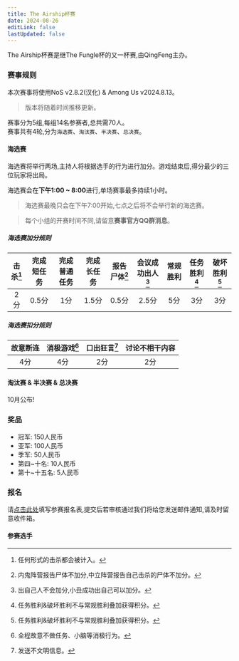 ```yaml
---
title: The Airship杯赛
date: 2024-08-26
editLink: false
lastUpdated: false
---
```


The Airship杯赛是继The Fungle杯的又一杯赛,由QingFeng主办。


### 赛事规则

本次赛事将使用NoS v2.8.2(汉化) & Among Us v2024.8.13。
> 版本将随着时间推移更新。

赛事分为5组,每组14名参赛者,总共需70人。<br>
赛事共有4轮,分为`海选赛`、`淘汰赛`、`半决赛`、`总决赛`。

#### 海选赛

海选赛将举行两场,主持人将根据选手的行为进行加分。游戏结束后,得分最少的三位玩家将出局。

海选赛会在**下午1:00 ~ 8:00**进行,单场赛事最多持续1小时。
> 海选赛最晚只会在下午7:00开始,七点之后将不会举行新的海选赛。

> 每个小组的开赛时间不同,请留意**赛事官方QQ群消息**。

##### 海选赛加分规则

| **击杀[^1]** | **完成短任务** | **完成普通任务** | **完成长任务** | **报告尸体[^2]** | **会议成功出人[^3]** | **常规胜利** | **任务胜利[^4]** | **破坏胜利[^4]** |
|:---------:|:---------:|:----------:|:---------:|:-----------:|:-------------:|:--------:|:---------:|:--------:|
| 2分        | 0.5分      | 1分         | 1.5分      | 0.5分        | 2.5分          | 5分       | 3分        | 3分       |

##### 海选赛扣分规则

| **故意断连** | **消极游戏**[^5] | **口出狂言**[^6] | **讨论不相干内容** |
|:--------:|:--------:|:--------:|:-----------:|
| 4分       | 4分       | 2分       | 2分          |

#### 淘汰赛 & 半决赛 & 总决赛

10月公布!

### 奖品

- 冠军: 150人民币
- 亚军: 100人民币
- 季军: 50人民币
- 第四~十名: 10人民币
- 第十~十五名: 5人民币

### 报名

请[点击此处](https://docs.qq.com/form/page/DU1BoQUJiVVlSbUVR)填写参赛报名表,提交后若审核通过我们将给您发送邮件通知,请及时留意收件箱。

#### 参赛选手

<VPCard
  title="Hartex"
  desc="donesock#1350,海选组5"
  logo="/Cup/Hartex.jpg"
  link="https://space.bilibili.com/3461577548237771"
/>
<VPCard
  title="Nanami"
  desc="kinglyrug#9338,海选组1"
  logo="/Cup/Nanami.jpg"
/>
<VPCard
  title="你敢票我吗"
  desc="beesoupy#9901,海选组2"
  logo="/Cup/你敢票我吗.jpg"
  link="https://space.bilibili.com/3493078979578750"
/>
<VPCard
  title="丨"
  desc="restfulspa#7350,海选组1"
  logo="/Cup/gun.jpg"
  link="https://space.bilibili.com/3461571976104066"
/>
<VPCard
  title="綿の夜(破壊された時)"
  desc="wigwove#8003,海选组4"
  logo="/Cup/綿の夜.jpg"
  link="https://space.bilibili.com/3546619444202006"
/>
<VPCard
  title="橘核"
  desc="shtumkey#5478,海选组3"
  logo="/Cup/橘核.jpg"
  link="https://space.bilibili.com/691186373"
/>

[^1]: 任何形式的击杀都会被计入。
[^2]: 内鬼阵营报告尸体不加分,中立阵营报告自己击杀的尸体不加分。
[^3]: 出自己人不会加分,小丑成功出自己可以加分。
[^4]: 任务胜利&破坏胜利不与常规胜利叠加获得积分。
[^5]: 全程故意不做任务、小脑等消极行为。
[^6]: 发送不文明信息。